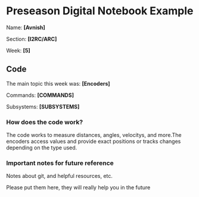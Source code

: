 # Preseason Digital Notebook Example
Name: **[Avnish]**

Section: **[I2RC/ARC]**

Week: **[5]**


## Code

The main topic this week was: **[Encoders]**

Commands: **[COMMANDS]**

Subsystems: **[SUBSYSTEMS]**

### How does the code work?
The code works to measure distances, angles, velocitys, and more.The encoders access values and provide exact positions  or tracks changes depending on the type used.


### Important notes for future reference
Notes about git, and helpful resources, etc. 

Please put them here, they will really help you in the future 
